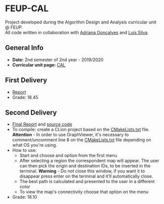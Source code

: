 # FEUP-CAL

Project developed during the Algorithm Design and Analysis curricular unit @ FEUP.  
All code written in collaboration with [Adriana Gonçalves](https://github.com/adrianacscg) and [Luís Silva](https://github.com/LuisMMMTS)

## General Info

- **Date:** 2nd semester of 2nd year - 2019/2020
- **Curricular unit page:** [CAL](https://sigarra.up.pt/feup/pt/ucurr_geral.ficha_uc_view?pv_ocorrencia_id=436441)

## First Delivery

- [Report](./FirstReport.pdf)
- Grade: 18.45

## Second Delivery

- [Final Report](./FinalReport.pdf) and [source code](./src)
- To compile: create a CLion project based on the [CMakeLists.txt](./CMakeLists.txt) file.  
**Attention** - In order to use GraphViewer, it's necessary to comment/uncomment line 8 on the [CMakeLists.txt](./CMakeLists.txt) file depending on what OS you're using.
- How to use:
    - Start and choose and option from the first menu
    - After selecting a region the correspondent map will appear. The user can then pick the origin and destination IDs, to be inserted in the terminal.
    **Warning** - Do not close this window, if you want it to disappear press enter on the terminal and it'll automatically close.
    - The best path is calculated and presented to the user in a different color
    - To view the map's connectivity choose that option on the menu
- Grade: 18.10


